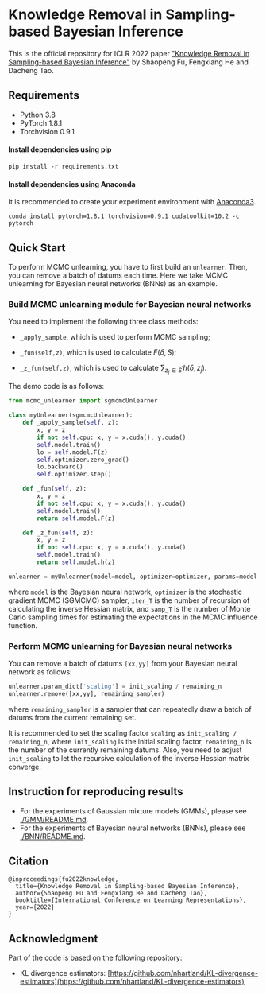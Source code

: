 # Knowledge Removal in Sampling-based Bayesian Inference

This is the official repository for ICLR 2022 paper ["Knowledge Removal in Sampling-based Bayesian Inference"](https://openreview.net/forum?id=dTqOcTUOQO) by Shaopeng Fu, Fengxiang He and Dacheng Tao.

## Requirements

- Python 3.8
- PyTorch 1.8.1
- Torchvision 0.9.1

#### Install dependencies using pip

```shell
pip install -r requirements.txt
```

#### Install dependencies using Anaconda

It is recommended to create your experiment environment with [Anaconda3](https://www.anaconda.com/).

```shell
conda install pytorch=1.8.1 torchvision=0.9.1 cudatoolkit=10.2 -c pytorch
```

## Quick Start

To perform MCMC unlearning, you have to first build an `unlearner`. Then, you can remove a batch of datums each time. Here we take MCMC unlearning for Bayesian neural networks (BNNs) as an example.

### Build MCMC unlearning module for Bayesian neural networks

You need to implement the following three class methods:

- `_apply_sample`, which is used to perform MCMC sampling;

- `_fun(self,z)`, which is used to calculate $F(\delta,S)$;
- `_z_fun(self,z)`, which is used to calculate $\sum_{z_j \in S^\prime} h(\delta,z_j)$.

The demo code is as follows:

```python
from mcmc_unlearner import sgmcmcUnlearner

class myUnlearner(sgmcmcUnlearner):
    def _apply_sample(self, z):
        x, y = z
        if not self.cpu: x, y = x.cuda(), y.cuda()
        self.model.train()
        lo = self.model.F(z)
        self.optimizer.zero_grad()
        lo.backward()
        self.optimizer.step()

    def _fun(self, z):
        x, y = z
        if not self.cpu: x, y = x.cuda(), y.cuda()
        self.model.train()
        return self.model.F(z)

    def _z_fun(self, z):
        x, y = z
        if not self.cpu: x, y = x.cuda(), y.cuda()
        self.model.train()
        return self.model.h(z)

unlearner = myUnlearner(model=model, optimizer=optimizer, params=model.parameters(), cpu=False, iter_T=64, scaling=0.1, samp_T=5)
```

where `model` is the Bayesian neural network, `optimizer` is the stochastic gradient MCMC (SGMCMC) sampler, `iter_T` is the number of recursion of calculating the inverse Hessian matrix, and `samp_T` is the number of Monte Carlo sampling times for estimating the expectations in the MCMC influence function.

### Perform MCMC unlearning for Bayesian neural networks

You can remove a batch of datums `[xx,yy]` from your Bayesian neural network as follows:

```python
unlearner.param_dict['scaling'] = init_scaling / remaining_n
unlearner.remove([xx,yy], remaining_sampler)
```

where `remaining_sampler` is a sampler that can repeatedly draw a batch of datums from the current remaining set.

It is recommended to set the scaling factor `scaling` as `init_scaling / remaining_n`, where `init_scaling` is the initial scaling factor, `remaining_n` is the number of the currently remaining datums. Also, you need to adjust `init_scaling` to let the recursive calculation of the inverse Hessian matrix converge.

## Instruction for reproducing results

- For the experiments of Gaussian mixture models (GMMs), please see [./GMM/README.md](./GMM/README.md).
- For the experiments of Bayesian neural networks (BNNs), please see [./BNN/README.md](./BNN/README.md).

## Citation

```
@inproceedings{fu2022knowledge,
  title={Knowledge Removal in Sampling-based Bayesian Inference},
  author={Shaopeng Fu and Fengxiang He and Dacheng Tao},
  booktitle={International Conference on Learning Representations},
  year={2022}
}
```

## Acknowledgment

Part of the code is based on the following repository:

- KL divergence estimators: [https://github.com/nhartland/KL-divergence-estimators](https://github.com/nhartland/KL-divergence-estimators)